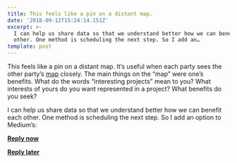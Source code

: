 ```yaml
---
title: This feels like a pin on a distant map.
date: '2018-09-12T15:24:14.151Z'
excerpt: >-
  I can help us share data so that we understand better how we can benefit each
  other. One method is scheduling the next step. So I add an…
template: post
---
```

This feels like a pin on a distant map. It’s useful when each party sees the other party’s [map](https://medium.com/@JulianDumitrasc/building-a-relationship-6d7bf1e3c502) closely. The main things on the “map” were one’s benefits. What do the words “interesting projects” mean to you? What interests of yours do you want represented in a project? What benefits do you seek?

I can help us share data so that we understand better how we can benefit each other. One method is scheduling the next step. So I add an option to Medium’s:

[**Reply now**](https://medium.com/p/6a1405402ab6/responses/new)

[**Reply later**](https://medium.com/podio/pursuing-benefits-6a808a420583)
